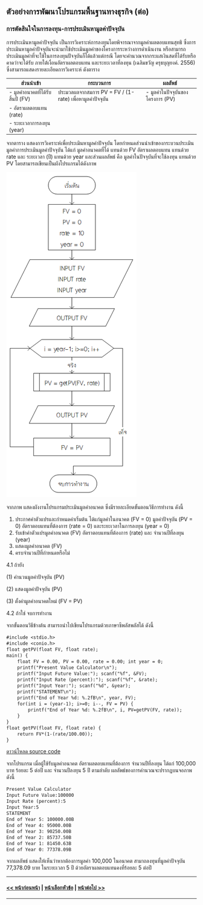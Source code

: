 ## ตัวอย่างการพัฒนาโปรแกรมพื้นฐานทางธุรกิจ (ต่อ)
### การตัดสินใจในการลงทุน-การประเมินหามูลค่าปัจจุบัน
การประเมินหามูลค่าปัจจุบัน เป็นการวิเคราะห์การลงทุนโดยพิจารณาจากมูลค่าผลตอบแทนสุทธิ ซึ่งการประเมินหามูลค่าปัจจุบันจะนำมาใช้ประเมินมูลค่าของโครงการระหว่างการดำเนินงาน หรือสามารถประเมินมูลค่าที่จะใช้ในการลงทุนปัจจุบันก็ได้แล้วแต่กรณี โดยจะคำนวณจากกระแสเงินสดที่ได้รับหรือคาดว่าจะได้รับ ภายใต้เงื่อนอัตราผลตอบแทน และระยะเวลาที่ลงทุน (เฉลิมขวัญ ครุธบุญยงค์. 2556)  ซึ่งสามารถแสดงรายละเอียดการวิเคราะห์ ดังตาราง

| ส่วนนำเข้า | กระบวนการ | ผลลัพธ์ |
| --- | --- | --- |
| - มูลค่าอนาคตที่ได้รับสิ้นปี (FV) | ประมวลผลจากสมการ PV = FV / (1-rate) เพื่อหามูลค่าปัจจุบัน | - มูลค่าในปัจจุบันของโครงการ (PV) |
| - อัตราผลตอบแทน (rate) |  |  |
| - ระยะเวลาการลงทุน (year) |  |  |

จากตาราง แสดงการวิเคราะห์เพื่อประเมินหามูลค่าปัจจุบัน โดยกำหนดส่วนนำเข้าของกระบวนประเมินมูลค่าการประเมินมูลค่าปัจจุบัน ได้แก่ มูลค่าอนาคตที่ได้ แทนด้วย FV อัตราผลตอบแทน แทนด้วย rate และ ระยะเวลา (ปี) แทนด้วย year และส่วนผลลัพธ์ คือ มูลค่าในปัจจุบันที่จะใช้ลงทุน แทนด้วย PV โดยสามารถเขียนเป็นผังโปรแกรมได้ดังภาพ

<img src=img/0905.png>

จากภาพ แสดงผังงานโปรแกรมประเมินมูลค่าอนาคต ซึ่งมีรายละเอียดขั้นตอนวิธีการทำงาน ดังนี้
1.  ประกาศค่าตัวแปรและกำหนดค่าเริ่มต้น ได้แก่มูลค่าในอนาคต (FV = 0) มูลค่าปัจจุบัน (PV = 0) อัตราตอบแทนที่ต้องการ (rate = 0) และระยะเวลาในการลงทุน (year = 0)
2.  รับเข้าค่าตัวแปรมูลค่าอนาคต (FV) อัตราตอบแทนที่ต้องการ (rate) และ จำนวนปีที่ลงทุน (year)
3.  แสดงมูลค่าอนาคต (FV)
4.  ครบจำนวนปีที่กำหนดหรือไม่

  4.1 ถ้ายัง
  
(1) คำนวนมูลค่าปัจจุบัน (PV)

(2) แสดงมูลค่าปัจจุบัน (PV)

(3) ตั้งค่ามูลค่าอนาคตใหม่ (FV = PV)

  4.2 ถ้าใช่ จบการทำงาน

จากขั้นตอนวิธีข้างต้น สามารถนำไปเขียนโปรแกรมด้วยภาษาซีพลัสพลัสได้ ดังนี้ 

```
#include <stdio.h>
#include <conio.h>
float getPV(float FV, float rate);
main() {
    float FV = 0.00, PV = 0.00, rate = 0.00; int year = 0;
    printf("Present Value Calculator\n");
    printf("Input Future Value:"); scanf("%f", &FV);
    printf("Input Rate (percent):"); scanf("%f", &rate);
    printf("Input Year:"); scanf("%d", &year);
    printf("STATEMENT\n");
    printf("End of Year %d: %.2fB\n", year, FV);
    for(int i = (year-1); i>=0; i--, FV = PV) {
        printf("End of Year %d: %.2fB\n", i, PV=getPV(FV, rate));
    }
}
float getPV(float FV, float rate) {
    return FV*(1-(rate/100.00));
}
```
[ดาวน์โหลด source code](src/ch09_05.cpp)

จากโปรแกรม เมื่อผู้ใช้รับมูลค่าอนาคต อัตราผลตอบแทนที่ต้องการ จำนวนปีที่ลงทุน ได้แก่ 100,000 บาท ร้อยละ 5 ต่อปี และ จำนวนปีลงทุน 5 ปี ตามลำดับ ผลลัพธ์ของการคำนวณจะปรากฏบนจอภาพ ดังนี้

```
Present Value Calculator
Input Future Value:100000
Input Rate (percent):5
Input Year:5
STATEMENT
End of Year 5: 100000.00B
End of Year 4: 95000.00B
End of Year 3: 90250.00B
End of Year 2: 85737.50B
End of Year 1: 81450.63B
End of Year 0: 77378.09B
```

จากผลลัพธ์ แสดงให้เห็นว่าหากต้องการมูลค่า 100,000 ในอนาคต สามาถลงทุนที่มูลค่าปัจจุบัน 77,378.09 บาท ในระยะเวลา 5 ปี ด้วยอัตราผลตอบแทนคงที่ร้อยละ 5 ต่อปี

---
#### [<< หน้าก่อนหน้า](0903-4.md) | [หน้าเลือกหัวข้อ](README.md) | [หน้าต่อไป >>](0903-6.md)
---
